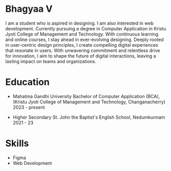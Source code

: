# Bhagyaa V
I am a student who is aspired in designing. I am also interested in web development. Currently pursuing a degree in Computer Application in Kristu Jyoti College of Management and Technology. With continuous learning and online courses, I stay ahead in ever-evolving designing. Deeply rooted in user-centric design principles, I create compelling digital experiences that resonate in users. With unwavering commitment and relentless drive for innovation, I aim to shape the future of digital interactions, leaving a lasting impact on teams and organizations.


# Education

- Mahatma Gandhi University
  Bachelor of Computer Application
  (BCA), (Kristu Jyoti College of
  Management and Technology,
  Changanacherry) 2023 - present

- Higher Secondary 
  St. John the Baptist's
  English School, Nedumkunnam
  2021 - 23


# Skills

- Figma
- Web Development
